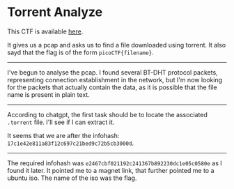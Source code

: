 # Torrent Analyze

This CTF is available [here](https://play.picoctf.org/practice/challenge/311?category=4&page=1&solved=1).

It gives us a pcap and asks us to find a file downloaded using torrent. It also sayd that the flag is of the form `picoCTF{filename}`.

---

I've begun to analyse the pcap. I found several BT-DHT protocol packets, representing connection establishment in the network, but I'm now looking for the packets that actually contain the data, as it is possible that the file name is present in plain text.

---

According to chatgpt, the first task should be to locate the associated `.torrent` file. I'll see if I can extract it.

It seems that we are after the infohash: `17c1e42e811a83f12c697c21bed9c72b5cb3000d`.

---
The required infohash was `e2467cbf021192c241367b892230dc1e05c0580e` as I found it later. It pointed me to a magnet link, that further pointed me to a ubuntu iso. The name of the iso was the flag.